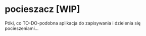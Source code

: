 # pocieszacz [WIP]


Póki, co TO-DO-podobna aplikacja do zapisywania i dzielenia się pocieszeniami... 
 

